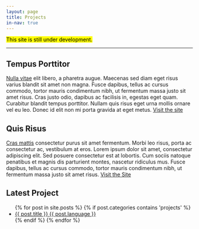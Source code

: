 ```yaml
---
layout: page
title: Projects
in-nav: true
---
```


<p class="gamma promo"><mark>This site is still under development.</mark></p>

* * *

## Tempus Porttitor
[Nulla vitae]() elit libero, a pharetra augue. Maecenas sed diam eget risus varius blandit sit amet non magna. Fusce dapibus, tellus ac cursus commodo, tortor mauris condimentum nibh, ut fermentum massa justo sit amet risus. Cras justo odio, dapibus ac facilisis in, egestas eget quam. Curabitur blandit tempus porttitor. Nullam quis risus eget urna mollis ornare vel eu leo. Donec id elit non mi porta gravida at eget metus. [Visit the site]()

## Quis Risus
[Cras mattis]() consectetur purus sit amet fermentum. Morbi leo risus, porta ac consectetur ac, vestibulum at eros. Lorem ipsum dolor sit amet, consectetur adipiscing elit. Sed posuere consectetur est at lobortis. Cum sociis natoque penatibus et magnis dis parturient montes, nascetur ridiculus mus. Fusce dapibus, tellus ac cursus commodo, tortor mauris condimentum nibh, ut fermentum massa justo sit amet risus. [Visit the Site]()

<section class="small grid__col grid__col--3-of-6">
        <h2 class="latest">Latest Project</h2>
        <ul class="unl posts__list">
        {% for post in site.posts %}
            {% if post.categories contains 'projects' %}
          <li class="o--p">
            <a class="a--plain" href="{{ post.url }}">
              <span class="o--b beta o--z">{{ post.title }}</span>
              <span class="meta delta o--b">{{ post.language }}</span>
            </a>
          </li>
          {% endif %}
        {% endfor %}
        </ul>
    </section>